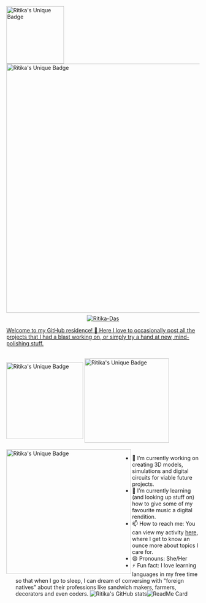 <a href="https://www.anglaisfacile.com/cgi2/myexam/images/14825.gif"><img align="center" alt="Ritika's Unique Badge" width="150px" src="https://www.anglaisfacile.com/cgi2/myexam/images/14825.gif" />
<a href="https://github.com/Ritika-Das/"><img align="center" alt="Ritika's Unique Badge" width="650px" src="https://res.cloudinary.com/ritikadas/image/upload/v1595146432/My_Images/GitHub_Residency_jzqahp.gif" /><br><br>
<p align="center" style="margin-top: -25px;"> <img src="https://komarev.com/ghpvc/?username=Ritika-Das" alt="Ritika-Das" /> </p>
Welcome to my GitHub residence! 👋 Here I love to occasionally post all the projects that I had a blast working on, or simply try a hand at new, mind-polishing stuff.<br><br>

<a href="https://www.linkedin.com/in/ritika-das-ece/"><img align="center" alt="Ritika's Unique Badge" width="200px" src="https://img.shields.io/badge/LinkedIn-Ritika%20-blue.svg" /></a> <emsp> 
  <a href="https://www.hackerrank.com/ritz_kitty"><img align="center" alt="Ritika's Unique Badge" width="220px" src="https://img.shields.io/badge/Hackerrank-Ritika%20-green.svg" /></a><br><br>
<a href="https://media.giphy.com/media/xjIsb648nX0pw8kdBd/giphy.gif"><img align="left" alt="Ritika's Unique Badge" width="325px" src="https://media.giphy.com/media/xjIsb648nX0pw8kdBd/giphy.gif" /></a>
  
- 🔭 I’m currently working on creating 3D models, simulations and digital circuits for viable future projects.<nbsp>
- 🌱 I’m currently learning (and looking up stuff on) how to give some of my favourite music a digital rendition.<nbsp>
- 📫 How to reach me: You can view my activity [here](https://www.linkedin.com/in/ritika-das-ece/), where I get to know an ounce more about topics I care for.<nbsp>
- 😄 Pronouns: She/Her <nbsp>
- ⚡ Fun fact: I love learning languages in my free time so that when I go to sleep, I can dream of conversing with "foreign natives" about their professions like sandwich makers, farmers, decorators and even coders.
  ![Ritika's GitHub stats](https://github-readme-stats.vercel.app/api?username=Ritika-Das&show_icons=true&title_color=FFFFFF&icon_color=A3FF00&text_color=FEF23C&bg_color=24055C)![ReadMe Card](https://github-readme-stats.vercel.app/api/pin/?username=Ritika-Das&repo=3D_Piezoelectric_Shoe&show_icons=true&title_color=FFFFFF&icon_color=FFFF00&text_color=FFFFF4&bg_color=043E32)
<!--
**Ritika-Das/Ritika-Das** is a ✨ _special_ ✨ repository because its `README.md` (this file) appears on your GitHub profile. Here are some ideas to get you started:
- 👯 I’m looking to collaborate on similar topics.
- 🤔 I’m looking for help with new ideas related to my current repository stuff.
- 💬 Ask me about anything in my repositories.-->
